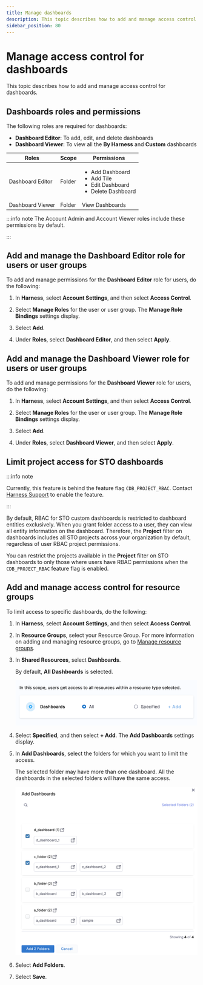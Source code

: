 ```yaml
---
title: Manage dashboards
description: This topic describes how to add and manage access control for dashboards.
sidebar_position: 80
---
```


# Manage access control for dashboards

This topic describes how to add and manage access control for dashboards.

## Dashboards roles and permissions

The following roles are required for dashboards:

* **Dashboard Editor**: To add, edit, and delete dashboards
* **Dashboard Viewer**: To view all the **By Harness** and **Custom** dashboards

|  **Roles**| **Scope** |**Permissions** |
| --- | --- | --- |
| Dashboard Editor | Folder | <ul><li>Add Dashboard</li><li> Add Tile</li><li> Edit Dashboard</li><li>Delete Dashboard</li></ul>|
| Dashboard Viewer | Folder | View Dashboards|

:::info note
The Account Admin and Account Viewer roles include these permissions by default.

:::

## Add and manage the Dashboard Editor role for users or user groups

To add and manage permissions for the **Dashboard Editor** role for users, do the following:

1. In **Harness**, select **Account Settings**, and then select **Access Control**.

2. Select **Manage Roles** for the user or user group. The **Manage Role Bindings** settings display.

3. Select **Add**.

4. Under **Roles**, select **Dashboard Editor**, and then select **Apply**.

## Add and manage the Dashboard Viewer role for users or user groups

To add and manage permissions for the **Dashboard Viewer** role for users, do the following:

1. In **Harness**, select **Account Settings**, and then select **Access Control**.

2. Select **Manage Roles** for the user or user group. The **Manage Role Bindings** settings display.

3. Select **Add**.

4. Under **Roles**, select **Dashboard Viewer**, and then select **Apply**.

## Limit project access for STO dashboards

:::info note

Currently, this feature is behind the feature flag `CDB_PROJECT_RBAC`. Contact [Harness Support](mailto:support@harness.io) to enable the feature.

:::

By default, RBAC for STO custom dashboards is restricted to dashboard entities exclusively. When you grant folder access to a user, they can view all entity information on the dashboard. Therefore, the **Project** filter on dashboards includes all STO projects across your organization by default, regardless of user RBAC project permissions.

You can restrict the projects available in the **Project** filter on STO dashboards to only those where users have RBAC permissions when the `CDB_PROJECT_RBAC` feature flag is enabled.

## Add and manage access control for resource groups

To limit access to specific dashboards, do the following:

1. In **Harness**, select **Account Settings**, and then select **Access Control**.

2. In **Resource Groups**, select your Resource Group. For more information on adding and managing resource groups, go to [Manage resource groups](/docs/platform/role-based-access-control/add-resource-groups).

3. In **Shared Resources**, select **Dashboards**.

    By default, **All Dashboards** is selected.

    ![](./static/manage-access-control-for-dashboards-01.png)

4. Select **Specified**, and then select **+ Add**. The **Add Dashboards** settings display.

5. In **Add Dashboards**, select the folders for which you want to limit the access.

    The selected folder may have more than one dashboard. All the dashboards in the selected folders will have the same access.

    ![](./static/manage-access-control-for-dashboards-02.png)

6. Select **Add Folders**.

7. Select **Save**.
